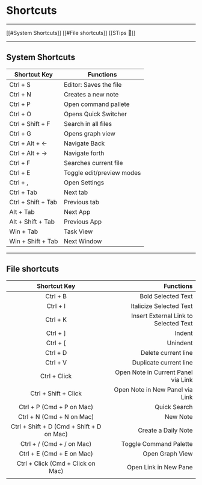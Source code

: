 # Shortcuts 
---

[[#System Shortcuts]]
[[#File shortcuts]]
[[STips 🧠]]

--- 
## System Shortcuts

|    Shortcut Key    |                 Functions |
|------------------| -------------------------|
|      Ctrl + S      |    Editor: Saves the file |
|      Ctrl + N      |        Creates a new note |
|      Ctrl + P      |      Open command pallete |
|      Ctrl + O      |      Opens Quick Switcher |
|  Ctrl + Shift + F  |       Search in all files |
|      Ctrl + G      |          Opens graph view |
|   Ctrl + Alt + ←   |             Navigate Back |
|   Ctrl + Alt + →   |            Navigate forth |
|      Ctrl + F      |     Searches current file |
|      Ctrl + E      | Toggle edit/preview modes |
|      Ctrl + ,      |             Open Settings |
|     Ctrl + Tab     |                  Next tab |
| Ctrl + Shift + Tab |              Previous tab |
|     Alt + Tab      |                  Next App |
| Alt + Shift + Tab  |              Previous App |
|     Win + Tab      |                 Task View |
| Win + Shift + Tab  |               Next Window |

--- 
## File shortcuts

|               Shortcut Key                |                             Functions |
|:-----------------------------------------:| -------------------------------------:|
|                 Ctrl + B                  |                    Bold Selected Text |
|                 Ctrl + I                  |               Italicize Selected Text |
|                 Ctrl + K                  | Insert External Link to Selected Text |
|                 Ctrl + ]                  |                                Indent |
|                 Ctrl + \[                 |                              Unindent |
|                 Ctrl + D                  |                   Delete current line |
|                 Ctrl + V                  |                Duplicate current line |
|               Ctrl + Click                |   Open Note in Current Panel via Link |
|           Ctrl + Shift + Click            |       Open Note in New Panel via Link |
|         Ctrl + P (Cmd + P on Mac)         |                          Quick Search |
|         Ctrl + N (Cmd + N on Mac)         |                              New Note |
| Ctrl + Shift + D (Cmd + Shift + D on Mac) |                   Create a Daily Note |
|         Ctrl + / (Cmd + / on Mac)         |                Toggle Command Palette |
|         Ctrl + E (Cmd + E on Mac)         |                       Open Graph View |
|     Ctrl + Click (Cmd + Click on Mac)     |                 Open Link in New Pane |
|                                           |                                       |
